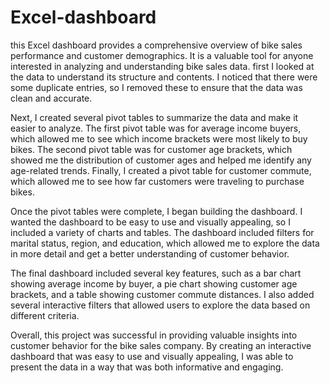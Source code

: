 # Excel-dashboard
 this Excel dashboard provides a comprehensive overview of bike sales performance and customer demographics. It is a valuable tool for anyone interested in analyzing and understanding bike sales data.
 first I looked at the data to understand its structure and contents. I noticed that there were some duplicate entries, so I removed these to ensure that the data was clean and accurate.

Next, I created several pivot tables to summarize the data and make it easier to analyze. The first pivot table was for average income buyers, which allowed me to see which income brackets were most likely to buy bikes. The second pivot table was for customer age brackets, which showed me the distribution of customer ages and helped me identify any age-related trends. Finally, I created a pivot table for customer commute, which allowed me to see how far customers were traveling to purchase bikes.

Once the pivot tables were complete, I began building the dashboard. I wanted the dashboard to be easy to use and visually appealing, so I included a variety of charts and tables. The dashboard included filters for marital status, region, and education, which allowed me to explore the data in more detail and get a better understanding of customer behavior.

The final dashboard included several key features, such as a bar chart showing average income by buyer, a pie chart showing customer age brackets, and a table showing customer commute distances. I also added several interactive filters that allowed users to explore the data based on different criteria.

Overall, this project was successful in providing valuable insights into customer behavior for the bike sales company. By creating an interactive dashboard that was easy to use and visually appealing, I was able to present the data in a way that was both informative and engaging.
